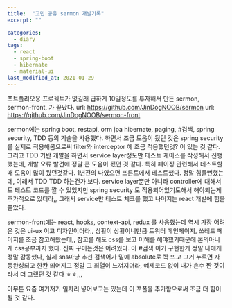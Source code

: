 ```yaml
---
title:  "고민 공유 sermon 개발기록"
excerpt: ""

categories:
  - diary
tags:
  - react
  - spring-boot
  - hibernate
  - material-ui
last_modified_at: 2021-01-29
---
```


포트폴리오용 프로젝트가 없길래 급하게 10일정도를 투자해서 만든 
sermon, sermon-front, 가 끝났다.
url: https://github.com/JinDogNOOB/sermon
url: https://github.com/JinDogNOOB/sermon-front

sermon에는 spring boot, restapi, orm jpa hibernate, paging, #검색, spring security, TDD 등의 기술을 사용했다.
하면서 조금 도움이 됬던 것은 spring security를 실제로 적용해봄으로써 filter와 interceptor 에 조금 적응했던것? 이 있는 것 같다.
그리고 TDD 기반 개발을 하면서 service layer정도만 테스트 케이스를 작성해서 진행했는데, 개발 오류 발견에 정말 큰 도움이 됬던 것 같다.
특히 페이징 관련해서 테스트할때 도움이 많이 됬던것같다. 1년전의 나였으면 프론트에서 테스트했다. 정말 힘들뻔했는데, 이래서 TDD TDD 하는건가 보다.
service layer뿐만 아니라 controller에 대해서도 테스트 코드를 짤 수 있었지만 spring security 도 적용되어있기도해서 해야되는게 추가적으로 있더라,, 
그래서 service만 테스트 체크를 했고 나머지는 react 개발에 힘을 쏟았다.

sermon-front에는 react, hooks, context-api, redux 를 사용했는데 역시 가장 어려운 것은 ui-ux 이고 디자인이더라,,
상황이 상황이니만큼 트위터 메인페이지, 쓰레드 페이지를 조금 참고해왔는데,, 참고를 해도 css를 보고 이해를 해야했기때문에
본의아니게 css공부까지 했다. 진짜 꾸미는것은 어려웠다.
아 #검색 이거 구현한게 정말 나에게 정말 감동했다, 실제 sns마냥 추천 검색어가 밑에 absolute로 쫙 뜨고 그거 누르면 자동완성되고 한칸 띄어지고 
정말 그 희열이 느껴지더라, 예제코드 없이 내가 손수 짠 것이라서 더 그랬던 것 같다 ㅎㅎ,,,

아무튼 요즘 여기저기 일자리 넣어보고는 있는데 이 포폴을 추가함으로써 조금 더 힘이 될 것 같다.




